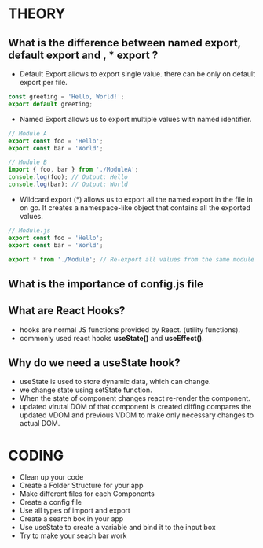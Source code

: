 # THEORY

## What is the difference between **named export**, **default export** and **, \* export** ?

- Default Export
  allows to export single value.
  there can be only on default export per file.

```javascript
const greeting = 'Hello, World!';
export default greeting;
```

- Named Export
  allows us to export multiple values with named identifier.

```javascript
// Module A
export const foo = 'Hello';
export const bar = 'World';

// Module B
import { foo, bar } from './ModuleA';
console.log(foo); // Output: Hello
console.log(bar); // Output: World
```

- Wildcard export (\*)
  allows us to export all the named export in the file in on go.
  It creates a namespace-like object that contains all the exported values.

```javascript
// Module.js
export const foo = 'Hello';
export const bar = 'World';

export * from './Module'; // Re-export all values from the same module
```

## What is the importance of config.js file

## What are React Hooks?

- hooks are normal JS functions provided by React. (utility functions).
- commonly used react hooks **useState()** and **useEffect()**.

## Why do we need a useState hook?

- useState is used to store dynamic data, which can change.
- we change state using setState function.
- When the state of component changes react re-render the component.
- updated virutal DOM of that component is created diffing compares the updated VDOM and previous VDOM to make only necessary changes to actual DOM.

# CODING

- Clean up your code
- Create a Folder Structure for your app
- Make different files for each Components
- Create a config file
- Use all types of import and export
- Create a search box in your app
- Use useState to create a variable and bind it to the input box
- Try to make your seach bar work
